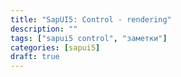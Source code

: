 ```yaml
---
title: "SapUI5: Control - rendering"
description: ""
tags: ["sapui5 control", "заметки"]
categories: [sapui5]
draft: true
---
```

